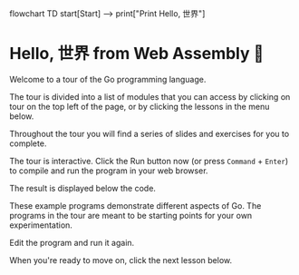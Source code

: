 <div id="chart" class="mermaid">
flowchart TD
start[Start] --> print["Print Hello, 世界"]
</div>

# Hello, 世界 from Web Assembly :satellite:
Welcome to a tour of the Go programming language.

The tour is divided into a list of modules that you can
access by clicking on
<a style="cursor: pointer" onclick="highlightAndClick('[title=tour]')">tour</a> on the top left of the page, or by clicking the lessons in the menu below.

Throughout the tour you will find a series of slides and exercises for you
to complete.

The tour is interactive. Click the
<a style="cursor: pointer" onclick="highlightAndClick('#runButton')">Run</a> button now
(or press `Command` + `Enter`) to compile and run the program in your web browser.

The result is displayed below the code.

These example programs demonstrate different aspects of Go. The programs in the tour are meant to be starting points for your own experimentation.

Edit the program and run it again.

When you're ready to move on, click the next lesson below.

